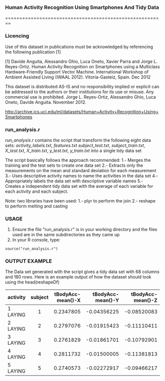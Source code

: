 ### Human Activity Recognition Using Smartphones And Tidy Data
========================================================
### Licencing
Use of this dataset in publications must be acknowledged by referencing the following publication [1]

[1] Davide Anguita, Alessandro Ghio, Luca Oneto, Xavier Parra and Jorge L. Reyes-Ortiz. Human Activity Recognition on Smartphones using a Multiclass Hardware-Friendly Support Vector Machine. International Workshop of Ambient Assisted Living (IWAAL 2012). Vitoria-Gasteiz, Spain. Dec 2012


This dataset is distributed AS-IS and no responsibility implied or explicit can be addressed to the
authors or their institutions for its use or misuse. Any commercial use is prohibited.
Jorge L. Reyes-Ortiz, Alessandro Ghio, Luca Oneto, Davide Anguita. November 2012.

http://archive.ics.uci.edu/ml/datasets/Human+Activity+Recognition+Using+Smartphones



### run_analysis.r

*run_analysis.r* contains the script that transform the following eight data sets: *activity_labels.txt*, *features.txt*
*subject_test.txt*, *subject_train.txt*, *X_test.txt*, *X_train.txt*, *y_test.txt*, *y_train.txt* into a single tidy data set

The script basically follows the approach recommended:
1.- Merges the training and the test sets to create one data set
2.- Extracts only the measurements on the mean and standard deviation for each measurement
3.- Uses descriptive activity names to name the activities in the data set
4.- Appropriately labels the data set with descriptive variable names
5.- Creates a independent tidy data set with the average of each variable for each activity and each subject.

Note: two libraries have been used:
1.- plyr to perform the join
2.- reshape to perform  melting and casting


### USAGE
1. Ensure the file "run_analysis.r" is in your working directory and the files used are in the same subdirectories as they came up
2. In your R console, type: 
```
source("run_analysis.r")
```


### OUTPUT EXAMPLE 
The Data set generated with the script gives a tidy data set with 68 columns and 180 rows. Here is an example output of how the dataset should look
using the head(reshapeDf)

|  activity |  subject | tBodyAcc-mean()-X    |  tBodyAcc-mean()-Y   |  tBodyAcc-mean()-Z   |
| :---------|:--------:| --------------------:| --------------------:| --------------------:|
|1   LAYING |      1   |       0.2347805      |  -0.04356225         |  -0.08520083         |
|2   LAYING |      2   |       0.2797076      |  -0.01915423         |  -0.11110411         | 
|3   LAYING |      3   |       0.2761829      |  -0.01861701         |  -0.10792901         |
|4   LAYING |      4   |       0.2811732      |  -0.01500005         |  -0.11381813         | 
|5   LAYING |      5   |       0.2740573      |  -0.02272917         |  -0.09466217         | 
